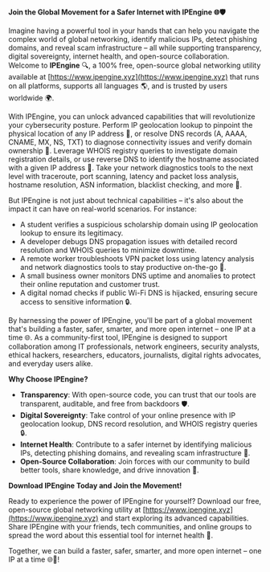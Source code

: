 **Join the Global Movement for a Safer Internet with IPEngine 🌐🛡️**

Imagine having a powerful tool in your hands that can help you navigate the complex world of global networking, identify malicious IPs, detect phishing domains, and reveal scam infrastructure – all while supporting transparency, digital sovereignty, internet health, and open-source collaboration. Welcome to **IPEngine** 🔍, a 100% free, open-source global networking utility available at [https://www.ipengine.xyz](https://www.ipengine.xyz) that runs on all platforms, supports all languages 🌎, and is trusted by users worldwide 🌍.

With IPEngine, you can unlock advanced capabilities that will revolutionize your cybersecurity posture. Perform IP geolocation lookup to pinpoint the physical location of any IP address 📍, or resolve DNS records (A, AAAA, CNAME, MX, NS, TXT) to diagnose connectivity issues and verify domain ownership 🔗. Leverage WHOIS registry queries to investigate domain registration details, or use reverse DNS to identify the hostname associated with a given IP address 👥. Take your network diagnostics tools to the next level with traceroute, port scanning, latency and packet loss analysis, hostname resolution, ASN information, blacklist checking, and more 📡.

But IPEngine is not just about technical capabilities – it's also about the impact it can have on real-world scenarios. For instance:

* A student verifies a suspicious scholarship domain using IP geolocation lookup to ensure its legitimacy.
* A developer debugs DNS propagation issues with detailed record resolution and WHOIS queries to minimize downtime.
* A remote worker troubleshoots VPN packet loss using latency analysis and network diagnostics tools to stay productive on-the-go 🚀.
* A small business owner monitors DNS uptime and anomalies to protect their online reputation and customer trust.
* A digital nomad checks if public Wi-Fi DNS is hijacked, ensuring secure access to sensitive information 🔒.

By harnessing the power of IPEngine, you'll be part of a global movement that's building a faster, safer, smarter, and more open internet – one IP at a time 🌐. As a community-first tool, IPEngine is designed to support collaboration among IT professionals, network engineers, security analysts, ethical hackers, researchers, educators, journalists, digital rights advocates, and everyday users alike.

**Why Choose IPEngine?**

* **Transparency**: With open-source code, you can trust that our tools are transparent, auditable, and free from backdoors 🛡️.
* **Digital Sovereignty**: Take control of your online presence with IP geolocation lookup, DNS record resolution, and WHOIS registry queries 🔒.
* **Internet Health**: Contribute to a safer internet by identifying malicious IPs, detecting phishing domains, and revealing scam infrastructure 🚫.
* **Open-Source Collaboration**: Join forces with our community to build better tools, share knowledge, and drive innovation 🤝.

**Download IPEngine Today and Join the Movement!**

Ready to experience the power of IPEngine for yourself? Download our free, open-source global networking utility at [https://www.ipengine.xyz](https://www.ipengine.xyz) and start exploring its advanced capabilities. Share IPEngine with your friends, tech communities, and online groups to spread the word about this essential tool for internet health 📢.

Together, we can build a faster, safer, smarter, and more open internet – one IP at a time 🌐🚀!